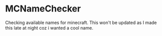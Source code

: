 # MCNameChecker
Checking available names for minecraft. This won't be updated as I made this late at night coz i wanted a cool name.
